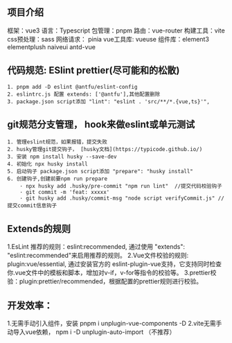 ## 项目介绍

框架：vue3
语言：Typescript
包管理：pnpm
路由：vue-router
构建工具：vite
css预处理：sass
网络请求： pinia
vue工具库: vueuse
组件库：element3 elementplush naiveui antd-vue

## 代码规范: ESlint prettier(尽可能和的松散)
    1. pnpm add -D eslint @antfu/eslint-config
    2. eslintrc.js 配置 extends: ['@antfu'],其他配置删除
    3. package.json script添加 "lint": "eslint . 'src/**/*.{vue,ts}'",

## git规范分支管理， hook来做eslint或单元测试
    1. 管理eslint规范，如果报错，提交失败
    2. husky管理git提交钩子， [husky文档](https://typicode.github.io/)
    3. 安装 npm install husky --save-dev
    4. 初始化 npx husky install
    5. 启动钩子 package.json script添加 "prepare": "husky install"
    6. 创建钩子,创建前要npm run prepare
        · npx husky add .husky/pre-commit "npm run lint"  //提交代码校验钩子
        · git commit -m 'feat: xxxxx'
        · git husky add .husky/commit-msg "node script verifyCommit.js" //提交commit信息钩子

## Extends的规则
1.EsLint 推荐的规则：eslint:recommended, 通过使用 "extends": "eslint:recommended"来启用推荐的规则。
2.Vue文件校验的规则: plugin:vue/essential, 通过安装官方的 eslint-plugin-vue支持，它支持同时检查你.vue文件中的模板和脚本，增加对v-if，v-for等指令的校验等。
3.prettier校验：plugin:prettier/recommended，根据配置的prettier规则进行校验。


## 开发效率：

1.无需手动引入组件，安装 pnpm i  unplugin-vue-components -D
2.vite无需手动导入vue依赖， npm i -D unplugin-auto-import （不推荐）















